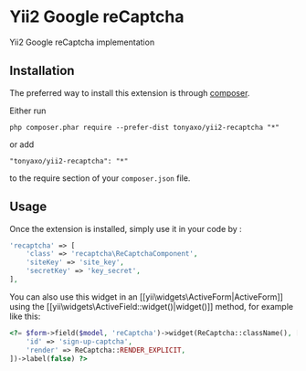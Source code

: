 Yii2 Google reCaptcha
=====================
Yii2 Google reCaptcha implementation

Installation
------------

The preferred way to install this extension is through [composer](http://getcomposer.org/download/).

Either run

```
php composer.phar require --prefer-dist tonyaxo/yii2-recaptcha "*"
```

or add

```
"tonyaxo/yii2-recaptcha": "*"
```

to the require section of your `composer.json` file.


Usage
-----

Once the extension is installed, simply use it in your code by  :

```php
'recaptcha' => [
    'class' => 'recaptcha\ReCaptchaComponent',
    'siteKey' => 'site_key',
    'secretKey' => 'key_secret',
],
```

You can also use this widget in an [[yii\widgets\ActiveForm|ActiveForm]] using the [[yii\widgets\ActiveField::widget()|widget()]]
method, for example like this:

```php
<?= $form->field($model, 'reCaptcha')->widget(ReCaptcha::className(), [
    'id' => 'sign-up-captcha',
    'render' => ReCaptcha::RENDER_EXPLICIT,
])->label(false) ?>
```